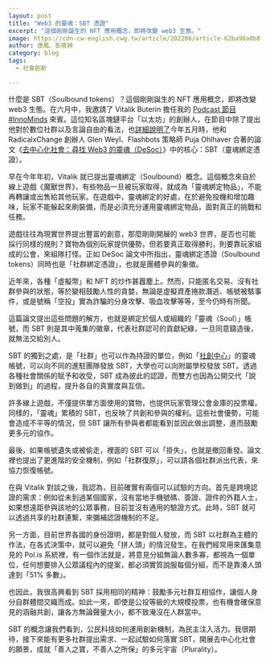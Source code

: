 ```yaml
---
layout: post
title: "Web3 的靈魂：SBT 憑證"
excerpt: "這個剛剛誕生的 NFT 應用概念，即將改變 web3 生態。"
image: https://cdn-cw-english.cwg.tw/article/202206/article-62ba90a0b8fa0.jpg
author: 唐鳳、彭筱婷
category: blog
tags:
  - 社會創新

---
```


什麼是 SBT（Soulbound tokens）？這個剛剛誕生的 NFT 應用概念，即將改變 web3 生態。在六月中，我邀請了 Vitalik Buterin 擔任我的 [Podcast 節目 #InnoMinds](https://www.youtube.com/watch?v=jp1L-DGYnJA) 來賓。這位知名區塊鏈平台「以太坊」的創辦人，在節目中除了提出他對於數位社群以及言論自由的看法，也[詳細說明了](https://youtu.be/jp1L-DGYnJA?t=2389)今年五月時，他和 RadicalxChange 創辦人 Glen Weyl、Flashbots 策略師 Puja Ohlhaver 合著的論文《[去中心化社會：尋找 Web3 的靈魂（DeSoc）](https://papers.ssrn.com/sol3/papers.cfm?abstract_id=4105763)》中的核心：SBT（靈魂綁定憑證）。

早在今年年初，Vitalik 就已提出靈魂綁定（Soulbound）概念。這個概念來自於線上遊戲《魔獸世界》，有些物品一旦被玩家取得，就成為「靈魂綁定物品」，不能再轉讓或出售給其他玩家。在遊戲中，靈魂綁定的好處，在於避免投機和增加趣味，玩家不能躲起來刷裝備，而是必須充分運用靈魂綁定物品，面對真正的挑戰和任務。

遊戲往往為現實世界提出豐富的創意，那麼剛剛開展的 web3 世界，是否也可能採行同樣的規則？寶物為個別玩家提供優勢，但若要真正取得勝利，則要靠玩家組成的公會，來組隊打怪。正如 DeSoc 論文中所指出，靈魂綁定憑證（Soulbound tokens）同時也是「社群綁定憑證」，也就是團體參與的象徵。

近年來，各種「虛擬幣」和 NFT 的炒作甚囂塵上。然而，只能匿名交易、沒有社群參與的狀態，等於變相鼓勵人性的貪婪，無論是虛擬資產捲款潛逃、帳號被駭事件，或是號稱「空投」實為詐騙的分身攻擊、吸血攻擊等等，至今仍時有所聞。

這篇論文提出這些問題的解方，也就是綁定於個人或組織的「靈魂（Soul）」帳號，而 SBT 則是其中蒐集的徽章，代表社群認可的貢獻紀綠，一旦同意鑄造後，就無法交給別人。

SBT 的獨到之處，是「社群」也可以作為持證的單位，例如「[社創中心](https://clab.org.tw/en/architecture/social-innovation-lab/)」的靈魂帳號，可以向不同的進駐團隊發放 SBT，大學也可以向附屬學校發放 SBT。透過各種社會關係的賦予和收受，SBT 成為彼此的認證，而雙方也因為公開交代「說到做到」的過程，提升各自的真實度與互信。

許多線上遊戲，不僅提供單方面使用的寶物，也提供玩家管理公會金庫的投票權。同樣的，「靈魂」累積的 SBT，也反映了共創和參與的權利。這些社會優勢，可能會造成不平等的情況，但 SBT 讓所有參與者都能看到並因此做出調整，進而鼓勵更多元的協作。

最後，如果帳號遺失或被偷走，裡面的 SBT 可以「掛失」，也就是撤回重發。論文裡也提出了更進階的安全機制，例如「社群復原」，可以請各個社群派出代表，來協力恢復帳號。

在與 Vitalik 對談之後，我認為，目前確實有兩個可以試驗的方向。首先是跨境認證的需求：例如從未到過某個國家，沒有當地手機號碼、簽證、證件的外籍人士，如果想遠距參與該地的公眾事務，目前並沒有通用的驗證方式。此時，SBT 就可以透過共享的社群連繫，來彌補認證機制的不足。

另一方面，目前世界各國的身份證明，都是對個人發放，而 SBT 以社群為主體的作法，在各式決策中，就可以避免「拼人頭」的情況發生。在我們經常用來匯集意見的 Pol.is 系統裡，有一個作法就是，將意見分組無論人數多寡，都視為一個單位，任何想要排入公眾議程內的提案，都必須實質說服每個分組，而不是靠湊人頭達到「51% 多數」。

也因此，我很高興看到 SBT 採用相同的精神：鼓勵多元社群互相協作，讓個人身分自群體間交織而成。如此一來，即使是公投等級的大規模投票，也有機會確保意見的涵融共創，讓各方無論聲量大小，都不致淹沒在人群當中。

SBT 的概念讓我們看到，公民科技如何運用創新機制，為民主注入活力。我很期待，接下來能有更多社群提出需求、一起試驗如何落實 SBT，開展去中心化社會的願景，成就「善人之寶，不善人之所保」的多元宇宙（Plurality）。

